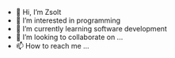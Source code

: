 - 👋 Hi, I’m Zsolt
- 👀 I’m interested in programming
- 🌱 I’m currently learning software development
- 💞️ I’m looking to collaborate on ...
- 📫 How to reach me ...

<!---
Zsolt821201/Zsolt821201 is a ✨ special ✨ repository because its `README.md` (this file) appears on your GitHub profile.
You can click the Preview link to take a look at your changes.
--->
